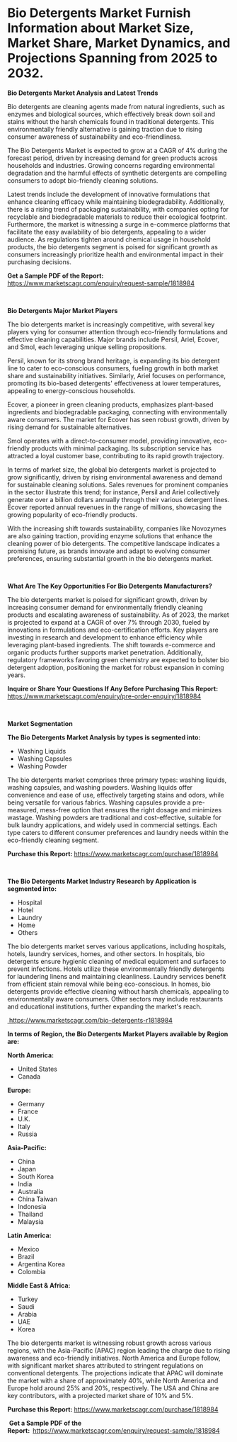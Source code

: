 <p><h1>Bio Detergents Market Furnish Information about Market Size, Market Share, Market Dynamics, and Projections Spanning from 2025 to 2032.</h1></p><p><strong>Bio Detergents Market Analysis and Latest Trends</strong></p>
<p><p>Bio detergents are cleaning agents made from natural ingredients, such as enzymes and biological sources, which effectively break down soil and stains without the harsh chemicals found in traditional detergents. This environmentally friendly alternative is gaining traction due to rising consumer awareness of sustainability and eco-friendliness.</p><p>The Bio Detergents Market is expected to grow at a CAGR of 4% during the forecast period, driven by increasing demand for green products across households and industries. Growing concerns regarding environmental degradation and the harmful effects of synthetic detergents are compelling consumers to adopt bio-friendly cleaning solutions.</p><p>Latest trends include the development of innovative formulations that enhance cleaning efficacy while maintaining biodegradability. Additionally, there is a rising trend of packaging sustainability, with companies opting for recyclable and biodegradable materials to reduce their ecological footprint. Furthermore, the market is witnessing a surge in e-commerce platforms that facilitate the easy availability of bio detergents, appealing to a wider audience. As regulations tighten around chemical usage in household products, the bio detergents segment is poised for significant growth as consumers increasingly prioritize health and environmental impact in their purchasing decisions.</p></p>
<p><strong>Get a Sample PDF of the Report:&nbsp;</strong> <a href="https://www.marketscagr.com/enquiry/request-sample/1818984?utm_campaign=1950&utm_medium=2&utm_source=Github&utm_content=ia&utm_term=15042025&utm_id=bio-detergents">https://www.marketscagr.com/enquiry/request-sample/1818984</a></p>
<p>&nbsp;</p>
<p><strong>Bio Detergents Major Market Players</strong></p>
<p><p>The bio detergents market is increasingly competitive, with several key players vying for consumer attention through eco-friendly formulations and effective cleaning capabilities. Major brands include Persil, Ariel, Ecover, and Smol, each leveraging unique selling propositions. </p><p>Persil, known for its strong brand heritage, is expanding its bio detergent line to cater to eco-conscious consumers, fueling growth in both market share and sustainability initiatives. Similarly, Ariel focuses on performance, promoting its bio-based detergents' effectiveness at lower temperatures, appealing to energy-conscious households.</p><p>Ecover, a pioneer in green cleaning products, emphasizes plant-based ingredients and biodegradable packaging, connecting with environmentally aware consumers. The market for Ecover has seen robust growth, driven by rising demand for sustainable alternatives.</p><p>Smol operates with a direct-to-consumer model, providing innovative, eco-friendly products with minimal packaging. Its subscription service has attracted a loyal customer base, contributing to its rapid growth trajectory.</p><p>In terms of market size, the global bio detergents market is projected to grow significantly, driven by rising environmental awareness and demand for sustainable cleaning solutions. Sales revenues for prominent companies in the sector illustrate this trend; for instance, Persil and Ariel collectively generate over a billion dollars annually through their various detergent lines. Ecover reported annual revenues in the range of millions, showcasing the growing popularity of eco-friendly products.</p><p>With the increasing shift towards sustainability, companies like Novozymes are also gaining traction, providing enzyme solutions that enhance the cleaning power of bio detergents. The competitive landscape indicates a promising future, as brands innovate and adapt to evolving consumer preferences, ensuring substantial growth in the bio detergents market.</p></p>
<p>&nbsp;</p>
<p><strong>What Are The Key Opportunities For Bio Detergents Manufacturers?</strong></p>
<p><p>The bio detergents market is poised for significant growth, driven by increasing consumer demand for environmentally friendly cleaning products and escalating awareness of sustainability. As of 2023, the market is projected to expand at a CAGR of over 7% through 2030, fueled by innovations in formulations and eco-certification efforts. Key players are investing in research and development to enhance efficiency while leveraging plant-based ingredients. The shift towards e-commerce and organic products further supports market penetration. Additionally, regulatory frameworks favoring green chemistry are expected to bolster bio detergent adoption, positioning the market for robust expansion in coming years.</p></p>
<p><strong>Inquire or Share Your Questions If Any Before Purchasing This Report:</strong> <a href="https://www.marketscagr.com/enquiry/pre-order-enquiry/1818984?utm_campaign=1950&utm_medium=2&utm_source=Github&utm_content=ia&utm_term=15042025&utm_id=bio-detergents">https://www.marketscagr.com/enquiry/pre-order-enquiry/1818984</a></p>
<p>&nbsp;</p>
<p><strong>Market Segmentation</strong></p>
<p><strong>The Bio Detergents Market Analysis by types is segmented into:</strong></p>
<p><ul><li>Washing Liquids​</li><li>Washing Capsules</li><li>Washing Powder</li></ul></p>
<p><p>The bio detergents market comprises three primary types: washing liquids, washing capsules, and washing powders. Washing liquids offer convenience and ease of use, effectively targeting stains and odors, while being versatile for various fabrics. Washing capsules provide a pre-measured, mess-free option that ensures the right dosage and minimizes wastage. Washing powders are traditional and cost-effective, suitable for bulk laundry applications, and widely used in commercial settings. Each type caters to different consumer preferences and laundry needs within the eco-friendly cleaning segment.</p></p>
<p><strong>Purchase this Report:&nbsp;</strong><a href="https://www.marketscagr.com/purchase/1818984?utm_campaign=1950&utm_medium=2&utm_source=Github&utm_content=ia&utm_term=15042025&utm_id=bio-detergents">https://www.marketscagr.com/purchase/1818984</a></p>
<p>&nbsp;</p>
<p><strong>The Bio Detergents Market Industry Research by Application is segmented into:</strong></p>
<p><ul><li>Hospital</li><li>Hotel</li><li>Laundry</li><li>Home</li><li>Others</li></ul></p>
<p><p>The bio detergents market serves various applications, including hospitals, hotels, laundry services, homes, and other sectors. In hospitals, bio detergents ensure hygienic cleaning of medical equipment and surfaces to prevent infections. Hotels utilize these environmentally friendly detergents for laundering linens and maintaining cleanliness. Laundry services benefit from efficient stain removal while being eco-conscious. In homes, bio detergents provide effective cleaning without harsh chemicals, appealing to environmentally aware consumers. Other sectors may include restaurants and educational institutions, further expanding the market's reach.</p></p>
<p><a href="https://www.marketscagr.com/bio-detergents-r1818984?utm_campaign=1950&utm_medium=2&utm_source=Github&utm_content=ia&utm_term=15042025&utm_id=bio-detergents">&nbsp;https://www.marketscagr.com/bio-detergents-r1818984</a></p>
<p><strong>In terms of Region, the Bio Detergents Market Players available by Region are:</strong></p>
<p>
    <p> <strong> North America: </strong>
        <ul>
            <li>United States</li>
            <li>Canada</li>
        </ul>
        </p> 
    <p> <strong> Europe: </strong>
        <ul>
            <li>Germany</li>
            <li>France</li>
            <li>U.K.</li>
            <li>Italy</li>
            <li>Russia</li>
        </ul>
        </p> 
    <p> <strong> Asia-Pacific: </strong>
        <ul>
            <li>China</li>
            <li>Japan</li>
            <li>South Korea</li>
            <li>India</li>
            <li>Australia</li>
            <li>China Taiwan</li>
            <li>Indonesia</li>
            <li>Thailand</li>
            <li>Malaysia</li>
        </ul>
        </p> 
    <p> <strong> Latin America: </strong>
        <ul>
            <li>Mexico</li>
            <li>Brazil</li>
            <li>Argentina Korea</li>
            <li>Colombia</li>
        </ul>
        </p> 
    <p> <strong> Middle East & Africa: </strong>
        <ul>
            <li>Turkey</li>
            <li>Saudi</li>
            <li>Arabia</li>
            <li>UAE</li>
            <li>Korea</li>
        </ul>
    </p>
    </p>
<p><p>The bio detergents market is witnessing robust growth across various regions, with the Asia-Pacific (APAC) region leading the charge due to rising awareness and eco-friendly initiatives. North America and Europe follow, with significant market shares attributed to stringent regulations on conventional detergents. The projections indicate that APAC will dominate the market with a share of approximately 40%, while North America and Europe hold around 25% and 20%, respectively. The USA and China are key contributors, with a projected market share of 10% and 5%.</p></p>
<p><strong>Purchase this Report: </strong><a href="https://www.marketscagr.com/purchase/1818984?utm_campaign=1950&utm_medium=2&utm_source=Github&utm_content=ia&utm_term=15042025&utm_id=bio-detergents">https://www.marketscagr.com/purchase/1818984</a></p>
<p>&nbsp;<strong>Get a Sample PDF of the Report:&nbsp;&nbsp;</strong><a href="https://www.marketscagr.com/enquiry/request-sample/1818984?utm_campaign=1950&utm_medium=2&utm_source=Github&utm_content=ia&utm_term=15042025&utm_id=bio-detergents">https://www.marketscagr.com/enquiry/request-sample/1818984</a></p>
<p><strong></strong></p>
<p><p></p><p></p><p></p></p>
